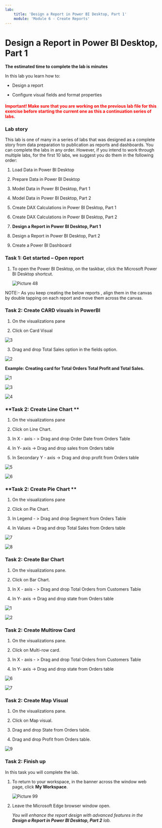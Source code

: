 ```yaml
---
lab:
    title: 'Design a Report in Power BI Desktop, Part 1'
    module: 'Module 6 - Create Reports'
---
```



# **Design a Report in Power BI Desktop, Part 1**

**The estimated time to complete the lab is  minutes**

In this lab you learn how to:

- Design a report

- Configure visual fields and format properties


<h4><span style="color:red;">Important! Make sure that you are working on the previous lab file for this exercise before starting the current one as this a continuation series of labs.</span></h4>


### **Lab story**

This lab is one of many in a series of labs that was designed as a complete story from data preparation to publication as reports and dashboards. You can complete the labs in any order. However, if you intend to work through multiple labs, for the first 10 labs, we suggest you do them in the following order:

1. Load Data in Power BI Desktop

2. Prepare Data in Power BI Desktop

3. Model Data in Power BI Desktop, Part 1

4. Model Data in Power BI Desktop, Part 2

5. Create DAX Calculations in Power BI Desktop, Part 1

6. Create DAX Calculations in Power BI Desktop, Part 2

7. **Design a Report in Power BI Desktop, Part 1**

8. Design a Report in Power BI Desktop, Part 2

9. Create a Power BI Dashboard


### **Task 1: Get started – Open report**

1. To open the Power BI Desktop, on the taskbar, click the Microsoft Power BI Desktop shortcut.

	![Picture 48](Linked_image_Files/07-design-report-in-power-bi-desktop_image3.png)

NOTE:- As you keep creating the below reports , align them in the canvas by double tapping on each report and move them across the canvas.

### **Task 2: Create CARD visuals in PowerBI**

1. On the visualizations pane 

2. Click on Card Visual

![3](https://github.com/Neha-Chiluka/power-bi-next-level/blob/master/Images/card.jpg?raw=true "3")

3. Drag and drop Total Sales option in the fields option.

![2](https://github.com/Neha-Chiluka/power-bi-next-level/blob/master/Images/totalsa.jpg?raw=true "2")

**Example:  Creating card for Total Orders Total Profit and Total Sales.**

![1](https://github.com/Neha-Chiluka/power-bi-next-level/blob/master/Images/totalordersc.jpg?raw=true "1")

![3](https://github.com/Neha-Chiluka/power-bi-next-level/blob/master/Images/totalprofitc.jpg?raw=true "3")

![4](https://github.com/Neha-Chiluka/power-bi-next-level/blob/master/Images/totalsalesc.jpg?raw=true "4")

### **Task 2: Create Line Chart **

1. On the visualizations pane 

2. Click on Line Chart.

3. In X - axis - > Drag and drop Order Date from Orders Table

4. In Y- axis -> Drag and drop sales from Orders table

5. In Secondary Y - axis -> Drag and drop profit from Orders table

![5](https://github.com/Neha-Chiluka/power-bi-next-level/blob/master/Images/line.jpg?raw=true "5")

![6](https://github.com/Neha-Chiluka/power-bi-next-level/blob/master/Images/linec.jpg?raw=true "6")

### **Task 2: Create Pie Chart **

1. On the visualizations pane 

2. Click on Pie Chart.

3. In Legend - > Drag and drop Segment from Orders Table

4. In Values -> Drag and drop Total Sales from Orders table

![7](https://github.com/Neha-Chiluka/power-bi-next-level/blob/master/Images/piedetail.jpg?raw=true "7")

![8](https://github.com/Neha-Chiluka/power-bi-next-level/blob/master/Images/pie.jpg?raw=true "8")

### Task 2: Create Bar Chart

1. On the visualizations pane.

2. Click on Bar Chart.

3. In X - axis - > Drag and drop Total Orders from Customers Table

4. In Y- axis -> Drag and drop state from Orders table

![1](https://github.com/Neha-Chiluka/power-bi-next-level/blob/master/Images/odersregion.jpg?raw=true "1")

![2](https://github.com/Neha-Chiluka/power-bi-next-level/blob/master/Images/barchart.jpg?raw=true "2")


### Task 2: Create Multirow Card

1. On the visualizations pane.

2. Click on Multi-row card.

3. In X - axis - > Drag and drop Total Orders from Customers Table

4. In Y- axis -> Drag and drop state from Orders table

![6](https://github.com/Neha-Chiluka/power-bi-next-level/blob/master/Images/multirow.jpg?raw=true "6")

![7](https://github.com/Neha-Chiluka/power-bi-next-level/blob/master/Images/multi.jpg?raw=true "7")

### Task 2: Create Map Visual

1. On the visualizations pane.

2. Click on Map visual.

3. Drag and drop State from Orders table.

4. Drag and drop Profit from Orders table.

![9](https://github.com/Neha-Chiluka/power-bi-next-level/blob/master/Images/map.jpg?raw=true "9")


### **Task 2: Finish up**

In this task you will complete the lab.

1. To return to your workspace, in the banner across the window web page, click **My Workspace**.

	![Picture 99](Linked_image_Files/07-design-report-in-power-bi-desktop_image72.png)

2. Leave the Microsoft Edge browser window open.

	*You will enhance the report design with advanced features in the **Design a Report in Power BI Desktop, Part 2** lab.*
